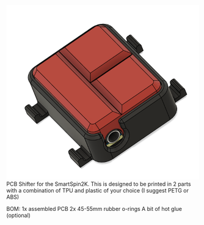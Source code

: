 ![Image of an assembled SmartSpin2K PCB Shifter.](https://github.com/eMadman/SmartSpin2K-Shifter/blob/main/images/assembled.png?raw=true)
PCB Shifter for the SmartSpin2K.  This is designed to be printed in 2 parts with a combination of TPU and plastic of your choice (I suggest PETG or ABS)

BOM:
1x assembled PCB
2x 45-55mm rubber o-rings
A bit of hot glue (optional)
